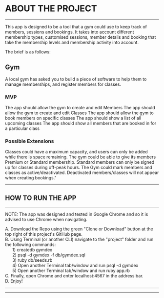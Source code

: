 # ABOUT THE PROJECT
---

This app is designed to be a tool that a gym could use to keep track of members, sessions and bookings. It takes into account different membership types, customised sessions, member details and booking that take the membership levels and membership activity into account.

The brief is as follows:

## Gym  
A local gym has asked you to build a piece of software to help them to manage memberships, and register members for classes.

### MVP  
The app should allow the gym to create and edit Members
The app should allow the gym to create and edit Classes
The app should allow the gym to book members on specific classes
The app should show a list of all upcoming classes
The app should show all members that are booked in for a particular class

### Possible Extensions  
Classes could have a maximum capacity, and users can only be added while there is space remaining.
The gym could be able to give its members Premium or Standard membership. Standard members can only be signed up for classes during off-peak hours.
The Gym could mark members and classes as active/deactivated. Deactivated members/classes will not appear when creating bookings."

---

## HOW TO RUN THE APP
---

NOTE: The app was designed and tested in Google Chrome and so it is advised to use Chrome when navigating.

A. Download the Repo using the green "Clone or Download" button at the top right of this project's GitHub page.  
B. Using Terminal (or another CLI) navigate to the "project" folder and run the following commands:  
&nbsp;&nbsp;&nbsp;&nbsp;&nbsp;&nbsp;1) createdb gymdex  
&nbsp;&nbsp;&nbsp;&nbsp;&nbsp;&nbsp;2) psql -d gymdex -f db/gymdex.sql  
&nbsp;&nbsp;&nbsp;&nbsp;&nbsp;&nbsp;3) ruby db/seeds.rb  
&nbsp;&nbsp;&nbsp;&nbsp;&nbsp;&nbsp;4) Open another Terminal tab/window and run psql -d gymdex  
&nbsp;&nbsp;&nbsp;&nbsp;&nbsp;&nbsp;5) Open another Terminal tab/window and run ruby app.rb  
C. Finally, open Chrome and enter localhost:4567 in the address bar.  
D. Enjoy!  

---
---
